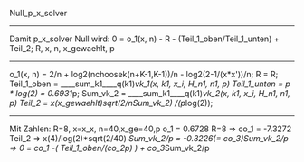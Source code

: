 Null_p_x_solver
___________________________________________________________________________
Damit p_x_solver Null wird:
0 = o_1(x, n) - R - (Teil_1_oben/Teil_1_unten) + Teil_2;
R, x, n, x_gewaehlt, p
_________________________
o_1(x, n) =     2/n + log2(nchoosek(n+K-1,K-1))/n - log2(2-1/(x*x'))/n;
R =             R;
Teil_1_oben =   ____sum_k1____q(k1)*vk_1(x, k1, x_i, H_n1, n1, p)
Teil_1_unten =  p * log(2) = 0.6931*p;
Sum_vk_2 =      ____sum_k1____q(k1)*vk_2(x, k1, x_i, H_n1, n1, p)
Teil_2 =        x(x_gewaehlt)*sqrt(2/n*Sum_vk_2) /(p*log(2));
___________________________________________________________________________
Mit Zahlen: R=8, x=x_x, n=40,x_ge=40,p
o_1 = 0.6728       R=8         =>   co_1 = -7.3272
Teil_2 => x(4)/log(2)*sqrt(2/40)  *Sum_vk_2/p = -0.3226(= co_3)*Sum_vk_2/p
=> 0 = co_1 -( Teil_1_oben/(co_2*p) ) + co_3*Sum_vk_2/p